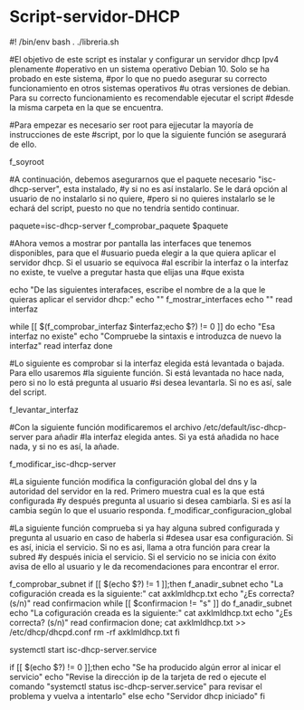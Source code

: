 # Script-servidor-DHCP
#! /bin/env bash
. ./libreria.sh


#El objetivo de este script es instalar y configurar un servidor dhcp Ipv4 plenamente
#operativo en un sistema operativo Debian 10. Solo se ha probado en este sistema,
#por lo que no puedo asegurar su correcto funcionamiento en otros sistemas operativos
#u otras versiones de debian. Para su correcto funcionamiento es recomendable ejecutar el script #desde la misma carpeta en la que se encuentra.


#Para empezar es necesario ser root para ejjecutar la mayoría de instrucciones de este
#script, por lo que la siguiente función se asegurará de ello.

f_soyroot

#A continuación, debemos asegurarnos que el paquete necesario "isc-dhcp-server", esta instalado,
#y si no es así instalarlo. Se le dará opción al usuario de no instalarlo si no quiere,
#pero si no quieres instalarlo se le echará del script, puesto no que no tendría sentido continuar.

paquete=isc-dhcp-server
f_comprobar_paquete $paquete

#Ahora vemos a mostrar por pantalla las interfaces que tenemos disponibles, para que el 
#usuario pueda elegir a la que quiera aplicar el servidor dhcp. Si el usuario se equivoca
#al escribir la interfaz o la interfaz no existe, te vuelve a pregutar hasta que elijas una
#que exista

echo "De las siguientes interafaces, escribe el nombre de a la que le quieras aplicar el servidor dhcp:"
echo ""
f_mostrar_interfaces
echo ""
read interfaz

while [[ $(f_comprobar_interfaz $interfaz;echo $?) != 0 ]]
	do
		echo "Esa interfaz no existe"
		echo "Compruebe la sintaxis e introduzca de nuevo la interfaz"
		read interfaz
	done

#Lo siguiente es comprobar si la interfaz elegida está levantada o bajada. Para ello usaremos 
#la siguiente función. Si está levantada no hace nada, pero si no lo está pregunta al usuario
#si desea levantarla. Si no es así, sale del script.

f_levantar_interfaz


#Con la siguiente función modificaremos el archivo /etc/default/isc-dhcp-server para añadir
#la interfaz elegida antes. Si ya está añadida no hace nada, y si no es así, la añade.

f_modificar_isc-dhcp-server


#La siguiente función modifica la configuración global del dns y la autoridad del servidor en la red. Primero muestra cual es la que está configurada
#y después pregunta al usuario si desea cambiarla. Si es así la cambia según lo que el usuario responda.
f_modificar_configuracion_global


#La siguiente función comprueba si ya hay alguna subred configurada y pregunta al usuario en caso de haberla si 
#desea usar esa configuración. Si es así, inicia el servicio. Si no es asi, llama a otra función para crear la subred
#y después inicia el servicio. Si el servicio no se inicia con éxito avisa de ello al usuario y le da recomendaciones para encontrar el error.

f_comprobar_subnet
if [[ $(echo $?) != 1 ]];then
	f_anadir_subnet
	echo "La cofiguración creada es la siguiente:"
	cat axklmldhcp.txt
	echo "¿Es correcta? (s/n)"
	read confirmacion
	while [[ $confirmacion != "s" ]]
		do
			f_anadir_subnet
			echo "La cofiguración creada es la siguiente:"
			cat axklmldhcp.txt
			echo "¿Es correcta? (s/n)"
			read confirmacion
		done;
	cat axklmldhcp.txt >> /etc/dhcp/dhcpd.conf
	rm -rf axklmldhcp.txt
fi

systemctl start isc-dhcp-server.service

if [[ $(echo $?) != 0 ]];then
	echo "Se ha producido algún error al inicar el servicio"
	echo "Revise la dirección ip de la tarjeta de red o ejecute el comando \"systemctl status isc-dhcp-server.service\" para revisar el problema y vuelva a intentarlo"
else
	echo "Servidor dhcp iniciado"
fi
